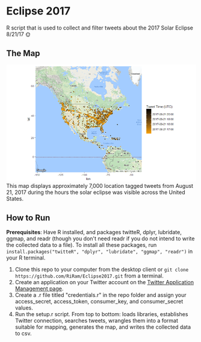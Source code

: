 # Eclipse 2017

R script that is used to collect and filter tweets about the 2017 Solar Eclipse 8/21/17 :sun_with_face:

## The Map
![Eclipse 2017 map](map.png)
This map displays approximately 7,000 location tagged tweets from August 21, 2017 during the hours the solar eclipse was visible across the United States. 

## How to Run
**Prerequisites**: Have R installed, and packages twitteR, dplyr, lubridate, ggmap, and readr (though you don't need readr if you do not intend to write the collected data to a file). To install all these packages, run ```install.packages("twitteR", "dplyr", "lubridate", "ggmap", "readr")``` in your R terminal.

1. Clone this repo to your computer from the desktop client or ```git clone https://github.com/RiRam/Eclipse2017.git``` from a terminal.
1. Create an application on your Twitter account on the [Twitter Application Management page](https://apps.twitter.com/).
1. Create a .r file titled "credentials.r" in the repo folder and assign your access_secret, access_token, consumer_key, and consumer_secret values.
1. Run the setup.r script. From top to bottom: loads libraries, establishes Twitter connection, searches tweets, wrangles them into a format suitable for mapping, generates the map, and writes the collected data to csv.
